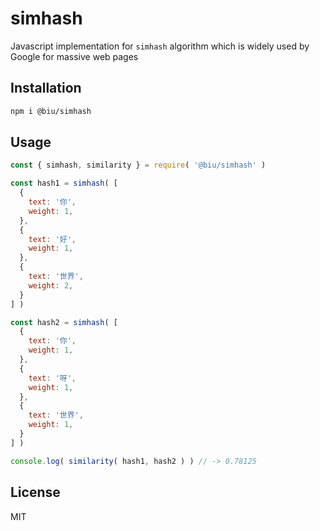 # simhash

Javascript implementation for `simhash` algorithm which is widely used by Google for massive web pages

## Installation

```bash
npm i @biu/simhash
```

## Usage

```js
const { simhash, similarity } = require( '@biu/simhash' )

const hash1 = simhash( [
  {
    text: '你',
    weight: 1,
  },
  {
    text: '好',
    weight: 1,
  },
  {
    text: '世界',
    weight: 2,
  }
] )

const hash2 = simhash( [
  {
    text: '你',
    weight: 1,
  },
  {
    text: '呀',
    weight: 1,
  },
  {
    text: '世界',
    weight: 1,
  }
] )

console.log( similarity( hash1, hash2 ) ) // -> 0.78125
```

## License

MIT